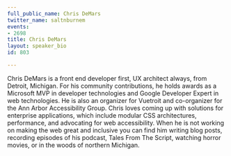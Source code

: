 ```yaml
---
full_public_name: Chris DeMars
twitter_name: saltnburnem
events:
- 2698
title: Chris DeMars
layout: speaker_bio
id: 803

---
```

Chris DeMars is a front end developer first, UX architect always, from Detroit, Michigan. For his community contributions, he holds awards as a Microsoft MVP in developer technologies and Google Developer Expert in web technologies. He is also an organizer for Vuetroit and co-organizer for the Ann Arbor Accessibility Group. Chris loves coming up with solutions for enterprise applications, which include modular CSS architectures, performance, and advocating for web accessibility. When he is not working on making the web great and inclusive you can find him writing blog posts, recording episodes of his podcast, Tales From The Script, watching horror movies, or in the woods of northern Michigan.